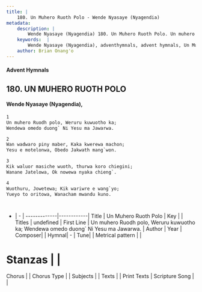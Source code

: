 ```yaml
---
title: |
    180. Un Muhero Ruoth Polo - Wende Nyasaye (Nyagendia)
metadata:
    description: |
        Wende Nyasaye (Nyagendia) 180. Un Muhero Ruoth Polo. Un muhero Ruodh polo, Weruru kuwuotho ka; Wendewa omedo duong` Ni Yesu ma Jawarwa.  
    keywords:  |
        Wende Nyasaye (Nyagendia), adventhymnals, advent hymnals, Un Muhero Ruoth Polo, Un muhero Ruodh polo, Weruru kuwuotho ka; Wendewa omedo duong` Ni Yesu ma Jawarwa.. 
    author: Brian Onang'o
---
```


#### Advent Hymnals
## 180. UN MUHERO RUOTH POLO
####  Wende Nyasaye (Nyagendia),

```txt
1
Un muhero Ruodh polo, Weruru kuwuotho ka;
Wendewa omedo duong` Ni Yesu ma Jawarwa.

2
Wan wadwaro piny maber, Kaka kwerewa machon;
Yesu e motelonwa, Obedo Jakwath mang`won.

3
Kik waluor masiche wuoth, thurwa koro chiegini;
Wanane Jatelowa, Ok nowewa nyaka chieng`.

4
Wuothuru, Jowetewa; Kik wariwre e wang`yo;
Yueyo to oritowa, Wanacham mwandu kuno.




```

- |   -  |
-------------|------------|
Title | Un Muhero Ruoth Polo |
Key |  |
Titles | undefined |
First Line | Un muhero Ruodh polo, Weruru kuwuotho ka; Wendewa omedo duong` Ni Yesu ma Jawarwa. |
Author | 
Year | 
Composer| |
Hymnal|  - |
Tune|  |
Metrical pattern | |
# Stanzas |  |
Chorus |  |
Chorus Type |  |
Subjects | |
Texts |  |
Print Texts | 
Scripture Song |  |
    
